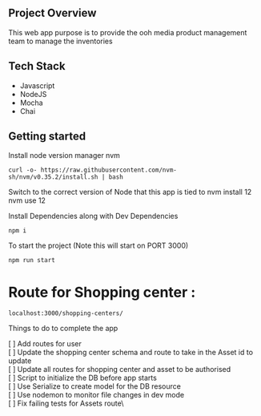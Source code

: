 ## Project Overview

This web app purpose is to provide the ooh media product management team to manage the inventories

## Tech Stack

- Javascript
- NodeJS
- Mocha
- Chai

## Getting started

Install node version manager nvm

    curl -o- https://raw.githubusercontent.com/nvm-sh/nvm/v0.35.2/install.sh | bash

Switch to the correct version of Node that this app is tied to
nvm install 12
nvm use 12

Install Dependencies along with Dev Dependencies

    npm i

To start the project (Note this will start on PORT 3000)

    npm run start

# Route for Shopping center :

    localhost:3000/shopping-centers/

Things to do to complete the app

[ ] Add routes for user\
[ ] Update the shopping center schema and route to take in the Asset id to update\
[ ] Update all routes for shopping center and asset to be authorised\
[ ] Script to initialize the DB before app starts\
[ ] Use Serialize to create model for the DB resource\
[ ] Use nodemon to monitor file changes in dev mode\
[ ] Fix failing tests for Assets route\
